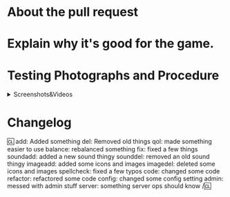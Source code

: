 <!-- Write **BELOW** The Headers and **ABOVE** The comments else it may not be viewable. -->

# About the pull request

<!-- Remove this text and explain what the purpose of your PR is.

Mention if you have tested your changes. If you changed a map, make sure you used the mapmerge tool.
If this is an Issue Correction, you can type "Fixes Issue #169420" to link the PR to the corresponding Issue number #169420.

Prefix the PR title with [admin] if it involves something admin related.
Prefix the PR title with [s] if you are fixing an exploit, so that it is not announced on the CMSS13 Discord and the server.

Remember: something that is self-evident to you might not be to others. Explain your rationale fully, even if you feel it goes without saying.-->

# Explain why it's good for the game.

<!-- Please add a short description of why you think these changes would benefit the game. If you can't justify it in words, it might not be worth adding, and may discourage maintainers from reviewing or merging your PR. This section is not strictly required for (non-controversial) fix PRs or backend PRs. -->


# Testing Photographs and Procedure
<!-- Include any screenshots/videos/debugging steps of the modified code functioning successfully, ideally including edge cases. -->
<details>
<summary>Screenshots&Videos</summary>

Put screenshots and videos here with an empty line between the screenshots and the `<details>` tags.

</details>


# Changelog

<!-- If your PR modifies aspects of the game that can be concretely observed by players or admins you should add a changelog. If your change does NOT meet this description, remove this section. Be sure to properly mark your PRs to prevent unnecessary GBP loss. Please note that maintainers freely reserve the right to remove and add tags should they deem it appropriate. You can attempt to finagle the system all you want, but it's best to shoot for clear communication right off the bat. -->
<!-- If you add a name after the ':cl', that name will be used in the changelog. You must add your CKEY after the CL if your GitHub name doesn't match. Be sure to properly mark your PRs to prevent unnecessary GBP loss. Maintainers freely reserve the right to remove and add tags should they deem it appropriate. -->

:cl:
add: Added something
del: Removed old things
qol: made something easier to use
balance: rebalanced something
fix: fixed a few things
soundadd: added a new sound thingy
sounddel: removed an old sound thingy
imageadd: added some icons and images
imagedel: deleted some icons and images
spellcheck: fixed a few typos
code: changed some code
refactor: refactored some code
config: changed some config setting
admin: messed with admin stuff
server: something server ops should know
/:cl:

<!-- Both :cl:'s are required for the changelog to work! -->
